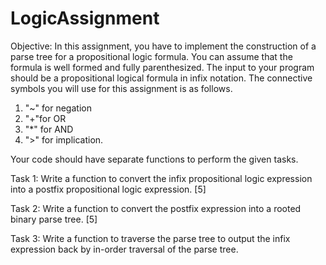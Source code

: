 # LogicAssignment

Objective: In this assignment, you have to implement the construction of a parse tree for a propositional logic formula. You can assume that the formula is well formed and fully parenthesized. The input to your program should be a propositional logical formula in infix notation. The connective symbols you will use for this assignment is as follows.
1. "~" for negation
2. "+"for OR
3. "*" for AND
4. ">" for implication.

Your code should have separate functions to perform the given tasks.

Task 1:
Write a function to convert the infix propositional logic expression into a postfix propositional logic expression. [5]

Task 2:
Write a function to convert the postfix expression into a rooted binary parse tree. [5]

Task 3:
Write a function to traverse the parse tree to output the infix expression back by in-order traversal of the parse tree.
